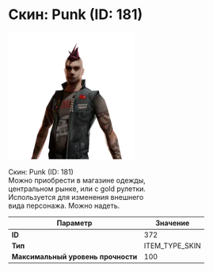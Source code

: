 # Скин: Punk (ID: 181)

![Item Image](../img/372.webp?raw=true)

Скин: Punk (ID: 181)<br>Можно приобрести в магазине одежды,<br>центральном рынке, или с gold рулетки.<br>Используется для изменения внешнего<br>вида персонажа. Можно надеть.


| Параметр | Значение |
|----------|----------|
| **ID** | 372 |
| **Тип** | ITEM_TYPE_SKIN |
| **Максимальный уровень прочности** | 100 |

